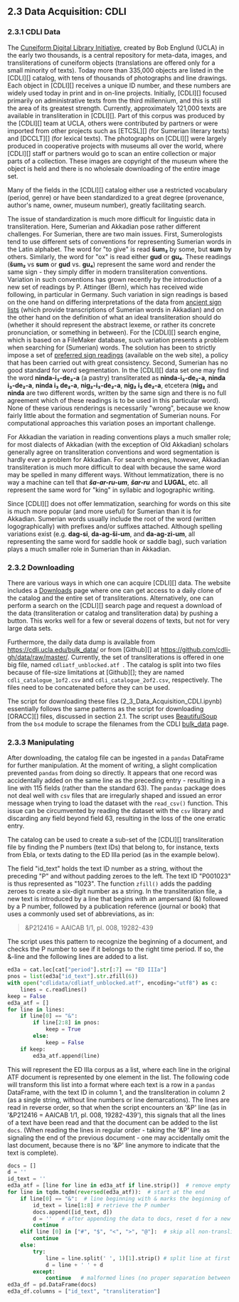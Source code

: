 ## 2.3 Data Acquisition: CDLI

### 2.3.1 CDLI Data

The [Cuneiform Digital Library Initiative](http://cdli.ucla.edu), created by Bob Englund (UCLA) in the early two thousands, is a central repository for meta-data, images, and transliterations of cuneiform objects (translations are offered only for a small minority of texts). Today more than 335,000 objects are listed in the [CDLI][] catalog, with tens of thousands of photographs and line drawings. Each object in [CDLI][] receives a unique ID number, and these numbers are widely used today in print and in on-line projects. Initially, [CDLI][] focused primarily on administrative texts from the third millennium, and this is still the area of its greatest strength. Currently, approximately 121,000 texts are available in transliteration in [CDLI][]. Part of this corpus was produced by the [CDLI][] team at UCLA, others were contributed by partners or were imported from other projects such as [ETCSL][] (for Sumerian literary texts) and [DCCLT][] (for lexical texts). The photographs on [CDLI][] were largely produced in cooperative projects with museums all over the world, where [CDLI][] staff or partners would go to scan an entire collection or major parts of a collection. These images are copyright of the museum where the object is held and there is no wholesale downloading of the entire image set.

Many of the fields in the [CDLI][] catalog either use a restricted vocabulary (period, genre) or have been standardized to a great degree (provenance, author's name, owner, museum number), greatly facilitating search. 

The issue of standardization is much more difficult for linguistic data in transliteration. Here, Sumerian and Akkadian pose rather different challenges. For Sumerian, there are two main issues. First, Sumerologists tend to use different sets of conventions for representing Sumerian words in the Latin alphabet. The word for "to give" is read **šum₂** by some, but **sum** by others. Similarly, the word for "ox" is read either **gud** or **gu₄**. These readings (**šum₂** vs **sum** or **gud** vs. **gu₄**) represent the same word and render the same sign - they simply differ in modern transliteration conventions. Variation in such conventions has grown recently by the introduction of a new set of readings by P. Attinger (Bern), which has received wide following, in particular in Germany. Such variation in sign readings is based on the one hand on differing interpretations of the data from [ancient sign lists](http://oracc.org/dcclt/signlists) (which provide transcriptions of Sumerian words in Akkadian) and on the other hand on the definition of what an ideal transliteration should do (whether it should represent the abstract lexeme, or rather its concrete pronunciation, or something in between). For the [CDLI][] search engine, which is based on a FileMaker database, such variation presents a problem when searching for (Sumerian) words. The solution has been to strictly impose a set of [preferred sign readings](https://cdli.ucla.edu/methods/sign_reading.html) (available on the web site), a policy that has been carried out with great consistency. Second, Sumerian has no good standard for word segmentation. In the [CDLI][] data set one may find the word **ninda-i₃-de₂-a** (a pastry) transliterated as **ninda-i₃-de₂-a**, **ninda i₃-de₂-a**, **ninda i₃ de₂-a**, **nig₂-i₃-de₂-a**, **nig₂ i₃ de₂-a**, etcetera (**nig₂** and **ninda** are two different words, written by the same sign and there is no full agreement which of these readings is to be used in this particular word). None of these various renderings is necessarily "wrong", because we know fairly little about  the formation and segmentation of Sumerian nouns. For computational approaches this variation poses an important challenge.

For Akkadian the variation in reading conventions plays a much smaller role; for most dialects of Akkadian (with the exception of Old Akkadian) scholars generally agree on transliteration conventions and word segmentation is hardly ever a problem for Akkadian. For search engines, however, Akkadian transliteration is much more difficult to deal with because the same word may be spelled in many different ways. Without lemmatization, there is no way a machine can tell that ***ša-ar-ru-um***, ***šar-ru*** and **LUGAL**, etc. all represent the same word for "king" in syllabic and logographic writing. 

Since [CDLI][] does not offer lemmatization, searching for words on this site is much more popular (and more useful) for Sumerian than it is for Akkadian. Sumerian words usually include the root of the word (written logographically) with prefixes and/or suffixes attached. Although spelling variations exist (e.g. **dag-si**, **da-ag-ši-um**, and **da-ag-zi-um**, all representing the same word for saddle hook or saddle bag), such variation plays a much smaller role in Sumerian than in Akkadian.

### 2.3.2 Downloading

There are various ways in which one can acquire [CDLI][] data. The website includes a [Downloads](https://cdli.ucla.edu/?q=downloads) page where one can get access to a daily clone of the catalog and the entire set of transliterations. Alternatively, one can perform a search on the [CDLI][] search page and request a download of the data (transliteration or catalog and transliteration data) by pushing a button. This works well for a few or several dozens of texts, but not for very large data sets.

Furthermore, the daily data dump is available from https://cdli.ucla.edu/bulk_data/ or from [Github][] at https://github.com/cdli-gh/data/raw/master/. Currently, the set of transliterations is offered in one big file, named `cdliatf_unblocked.atf `. The catalog is split into two files because of file-size limitations at [Github][]; they are named `cdli_catalogue_1of2.csv` and `cdli_catalogue_2of2.csv`, respectively. The files need to be concatenated before they can be used.

The script for downloading these files (2_3_Data_Acquisition_CDLI.ipynb) essentially follows the same patterns as the script for downloading [ORACC][] files, discussed in section 2.1. The script uses [BeautifulSoup](https://www.crummy.com/software/BeautifulSoup/bs4/doc/) from the `bs4` module to scrape the filenames from the CDLI [bulk_data](http://cdli.ucla.edu/bulk_data) page.

### 2.3.3 Manipulating

After downloading, the catalog file can be ingested in a `pandas` DataFrame for further manipulation. At the moment of writing, a slight complication prevented `pandas` from doing so directly. It appears that one record was accidentally added on the same line as the preceding entry - resulting in a line with 115 fields (rather than the standard 63). The `pandas` package does not deal well with `csv` files that are irregularly shaped and issued an error message when trying to load the dataset with the `read_csv()` function. This issue can be circumvented by reading the dataset with the `csv` library and discarding any field beyond field 63, resulting in the loss of the one erratic entry.

The catalog can be used to create a sub-set of the [CDLI][] transliteration file by finding the P numbers (text IDs) that belong to, for instance, texts from Ebla, or texts dating to the ED IIIa period (as in the example below).

The field "id_text" holds the text ID number as a string, without the preceding "P" and without padding zeroes to the left. The text ID "P001023" is thus represented as "1023".  The function `zfill()` adds the padding zeroes to create a six-digit number as a string. In the transliteration file, a new text is introduced by a line that begins with an ampersand (&) followed by a P number, followed by a publication reference (journal or book) that uses a commonly used set of abbreviations, as in:

> 	&P212416 = AAICAB 1/1, pl. 008, 19282-439

The script uses this pattern to recognize the beginning of a document, and checks the P number to see if it belongs to the right time period. If so, the &-line and the following lines are added to a list.

```python
ed3a = cat.loc[cat["period"].str[:7] == "ED IIIa"]
pnos = list(ed3a["id_text"].str.zfill(6))
with open("cdlidata/cdliatf_unblocked.atf", encoding="utf8") as c: 
    lines = c.readlines()
keep = False
ed3a_atf = []
for line in lines:
    if line[0] == "&": 
        if line[2:8] in pnos: 
            keep = True
        else: 
            keep = False
    if keep: 
        ed3a_atf.append(line)
```

This will represent the ED IIIa corpus as a list, where each line in the original ATF document is represented by one element in the list. The following code will transform this list into a format where each text is a row in a `pandas` DataFrame, with the text ID in column 1, and the transliteration in column 2 (as a single string, without line numbers or line demarcations). The lines are read in reverse order, so that when the script encounters an '&P' line (as in '&P212416 = AAICAB 1/1, pl. 008, 19282-439'), this signals that all the lines of a text have been read and that the document can be added to the list `docs`. (When reading the lines in regular order - taking the '&P' line as signaling the end of the previous document - one may accidentally omit the last document, because there is no '&P' line anymore to indicate that the text is complete).

```python
docs = []
d = ''
id_text = ''
ed3a_atf = [line for line in ed3a_atf if line.strip()]  # remove empty lines, which cause trouble
for line in tqdm.tqdm(reversed(ed3a_atf)):  # start at the end
    if line[0] == "&":  # line beginning with & marks the beginning of a document
        id_text = line[1:8] # retrieve the P number
        docs.append([id_text, d])
        d = ''   # after appending the data to docs, reset d for a new document.
        continue
    elif line [0] in ["#", "$", "<", ">", "@"]:  # skip all non-transliteration lines
        continue
    else:
        try:
            line = line.split(' ', 1)[1].strip() # split line at first space (after the line number)
            d = line + ' ' + d
        except:
            continue   # malformed lines (no proper separation between line number and text) are skipped
ed3a_df = pd.DataFrame(docs)
ed3a_df.columns = ["id_text", "transliteration"]
```


